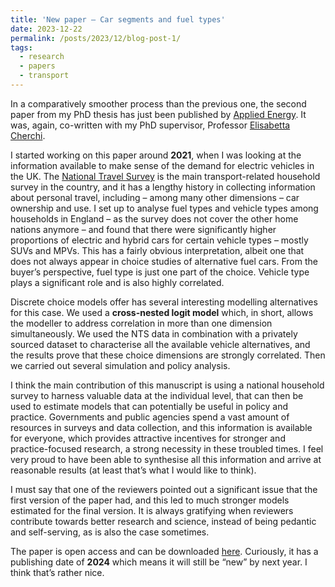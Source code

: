 ```yaml
---
title: 'New paper – Car segments and fuel types'
date: 2023-12-22
permalink: /posts/2023/12/blog-post-1/
tags:
  - research
  - papers
  - transport
---
```


In a comparatively smoother process than the previous one, the second paper from my PhD thesis has just been published by [Applied Energy](https://www.sciencedirect.com/journal/applied-energy). It was, again, co-written with my PhD supervisor, Professor [Elisabetta Cherchi](https://www.ncl.ac.uk/engineering/staff/profile/elisabettacherchi.html).

I started working on this paper around **2021**, when I was looking at the information available to make sense of the demand for electric vehicles in the UK. The [National Travel Survey](https://www.gov.uk/government/collections/national-travel-survey-statistics) is the main transport-related household survey in the country, and it has a lengthy history in collecting information about personal travel, including – among many other dimensions – car ownership and use. I set up to analyse fuel types and vehicle types among households in England – as the survey does not cover the other home nations anymore – and found that there were significantly higher proportions of electric and hybrid cars for certain vehicle types – mostly SUVs and MPVs. This has a fairly obvious interpretation, albeit one that does not always appear in choice studies of alternative fuel cars. From the buyer’s perspective, fuel type is just one part of the choice. Vehicle type plays a significant role and is also highly correlated.

Discrete choice models offer has several interesting modelling alternatives for this case. We used a **cross-nested logit model** which, in short, allows the modeller to address correlation in more than one dimension simultaneously. We used the NTS data in combination with a privately sourced dataset to characterise all the available vehicle alternatives, and the results prove that these choice dimensions are strongly correlated. Then we carried out several simulation and policy analysis.

I think the main contribution of this manuscript is using a national household survey to harness valuable data at the individual level, that can then be used to estimate models that can potentially be useful in policy and practice. Governments and public agencies spend a vast amount of resources in surveys and data collection, and this information is available for everyone, which provides attractive incentives for stronger and practice-focused research, a strong necessity in these troubled times. I feel very proud to have been able to synthesise all this information and arrive at reasonable results (at least that’s what I would like to think).

I must say that one of the reviewers pointed out a significant issue that the first version of the paper had, and this led to much stronger models estimated for the final version. It is always gratifying when reviewers contribute towards better research and science, instead of being pedantic and self-serving, as is also the case sometimes.

The paper is open access and can be downloaded [here](https://www.sciencedirect.com/science/article/pii/S0306261923018159). Curiously, it has a publishing date of **2024** which means it will still be “new” by next year. I think that’s rather nice.